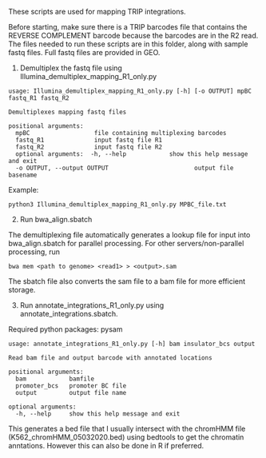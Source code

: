 These scripts are used for mapping TRIP integrations. 

Before starting, make sure there is a TRIP barcodes file that contains the REVERSE COMPLEMENT barcode because the barcodes are in the R2 read. The files needed to run these scripts are in this folder, along with sample fastq files. Full fastq files are provided in GEO.

1. Demultiplex the fastq file using Illumina_demultiplex_mapping_R1_only.py

```
usage: Illumina_demultiplex_mapping_R1_only.py [-h] [-o OUTPUT] mpBC fastq_R1 fastq_R2

Demultiplexes mapping fastq files

positional arguments:
  mpBC                  file containing multiplexing barcodes
  fastq_R1              input fastq file R1  
  fastq_R2              input fastq file R2
  optional arguments:  -h, --help            show this help message and exit
  -o OUTPUT, --output OUTPUT                        output file basename

  ```

  Example:

  ```
  python3 Illumina_demultiplex_mapping_R1_only.py MPBC_file.txt 
  ```

2. Run bwa_align.sbatch

The demultiplexing file automatically generates a lookup file for input into bwa_align.sbatch for parallel processing. For other servers/non-parallel processing, run 

```
bwa mem <path to genome> <read1> > <output>.sam
```
The sbatch file also converts the sam file to a bam file for more efficient storage. 

3. Run annotate_integrations_R1_only.py using annotate_integrations.sbatch. 

Required python packages: pysam 

```
usage: annotate_integrations_R1_only.py [-h] bam insulator_bcs output

Read bam file and output barcode with annotated locations

positional arguments:
  bam            bamfile
  promoter_bcs   promoter BC file
  output         output file name

optional arguments:
  -h, --help     show this help message and exit
```

This generates a bed file that I usually intersect with the chromHMM file (K562_chromHMM_05032020.bed) using bedtools to get the chromatin anntations. However this can also be done in R if preferred. 


